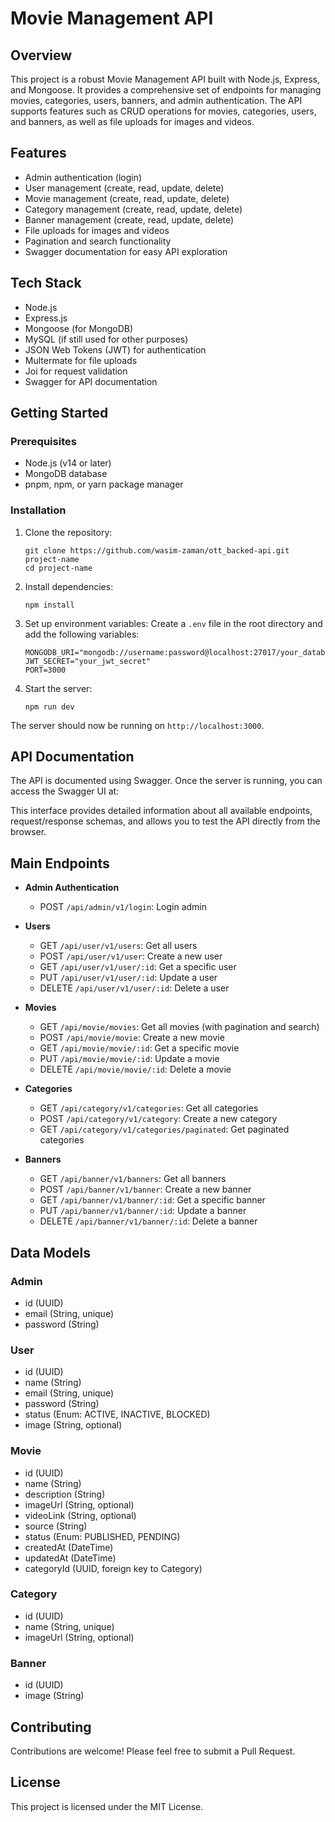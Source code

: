 # Movie Management API

## Overview

This project is a robust Movie Management API built with Node.js, Express, and Mongoose. It provides a comprehensive set of endpoints for managing movies, categories, users, banners, and admin authentication. The API supports features such as CRUD operations for movies, categories, users, and banners, as well as file uploads for images and videos.

## Features

- Admin authentication (login)
- User management (create, read, update, delete)
- Movie management (create, read, update, delete)
- Category management (create, read, update, delete)
- Banner management (create, read, update, delete)
- File uploads for images and videos
- Pagination and search functionality
- Swagger documentation for easy API exploration

## Tech Stack

- Node.js
- Express.js
- Mongoose (for MongoDB)
- MySQL (if still used for other purposes)
- JSON Web Tokens (JWT) for authentication
- Multermate for file uploads
- Joi for request validation
- Swagger for API documentation

## Getting Started

### Prerequisites

- Node.js (v14 or later)
- MongoDB database
- pnpm, npm, or yarn package manager

### Installation

1. Clone the repository:

   ```
   git clone https://github.com/wasim-zaman/ott_backed-api.git project-name
   cd project-name
   ```

2. Install dependencies:

   ```
   npm install
   ```

3. Set up environment variables:
   Create a `.env` file in the root directory and add the following variables:

   ```
   MONGODB_URI="mongodb://username:password@localhost:27017/your_database"
   JWT_SECRET="your_jwt_secret"
   PORT=3000
   ```

4. Start the server:
   ```
   npm run dev
   ```

The server should now be running on `http://localhost:3000`.

## API Documentation

The API is documented using Swagger. Once the server is running, you can access the Swagger UI at:

This interface provides detailed information about all available endpoints, request/response schemas, and allows you to test the API directly from the browser.

## Main Endpoints

- **Admin Authentication**

  - POST `/api/admin/v1/login`: Login admin

- **Users**

  - GET `/api/user/v1/users`: Get all users
  - POST `/api/user/v1/user`: Create a new user
  - GET `/api/user/v1/user/:id`: Get a specific user
  - PUT `/api/user/v1/user/:id`: Update a user
  - DELETE `/api/user/v1/user/:id`: Delete a user

- **Movies**

  - GET `/api/movie/movies`: Get all movies (with pagination and search)
  - POST `/api/movie/movie`: Create a new movie
  - GET `/api/movie/movie/:id`: Get a specific movie
  - PUT `/api/movie/movie/:id`: Update a movie
  - DELETE `/api/movie/movie/:id`: Delete a movie

- **Categories**

  - GET `/api/category/v1/categories`: Get all categories
  - POST `/api/category/v1/category`: Create a new category
  - GET `/api/category/v1/categories/paginated`: Get paginated categories

- **Banners**
  - GET `/api/banner/v1/banners`: Get all banners
  - POST `/api/banner/v1/banner`: Create a new banner
  - GET `/api/banner/v1/banner/:id`: Get a specific banner
  - PUT `/api/banner/v1/banner/:id`: Update a banner
  - DELETE `/api/banner/v1/banner/:id`: Delete a banner

## Data Models

### Admin

- id (UUID)
- email (String, unique)
- password (String)

### User

- id (UUID)
- name (String)
- email (String, unique)
- password (String)
- status (Enum: ACTIVE, INACTIVE, BLOCKED)
- image (String, optional)

### Movie

- id (UUID)
- name (String)
- description (String)
- imageUrl (String, optional)
- videoLink (String, optional)
- source (String)
- status (Enum: PUBLISHED, PENDING)
- createdAt (DateTime)
- updatedAt (DateTime)
- categoryId (UUID, foreign key to Category)

### Category

- id (UUID)
- name (String, unique)
- imageUrl (String, optional)

### Banner

- id (UUID)
- image (String)

## Contributing

Contributions are welcome! Please feel free to submit a Pull Request.

## License

This project is licensed under the MIT License.
